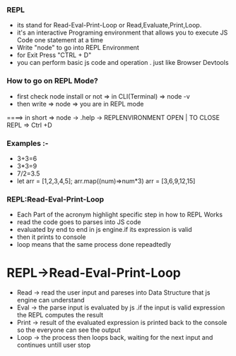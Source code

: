### REPL

- its stand for Read-Eval-Print-Loop or Read,Evaluate,Print,Loop.
- it's an interactive Programing environment that allows you to execute JS Code one statement at a time
- Write "node" to go into REPL Environment 
- for Exit Press "CTRL + D"
- you can perform basic js code and operation . just like Browser Devtools

### How to go on REPL Mode?
- first check node install or not  => in CLI(Terminal) => node -v
- then write => node => you are in REPL mode

====> in short => node -> .help -> REPLENVIRONMENT OPEN | TO CLOSE REPL => Ctrl +D

### Examples :-

- 3+3=6
- 3*3=9
- 7/2=3.5
- let arr = [1,2,3,4,5];
 arr.map((num)=>num*3)
 arr = [3,6,9,12,15]

 ### REPL:Read-Eval-Print-Loop

 - Each Part of the acronym highlight specific step in how to REPL Works
 - read the code goes to parses into JS code
 - evaluated by end to end in js engine.if its expression is valid
 - then it prints to console
 - loop means that the same process done repeadtedly  


# REPL->Read-Eval-Print-Loop

* Read -> read the user input and pareses into Data Structure that js engine can understand
* Eval -> the parse input is evaluated by js .if the input is valid expression the REPL computes the result
* Print -> result of the  evaluated expression is printed back to the console so the everyone can see the output
* Loop -> the process then loops back, waiting for the next input and continues untill user stop